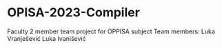 # OPISA-2023-Compiler
Faculty 2 member team project for OPPISA subject
Team members:
Luka Vranješević
Luka Ivanišević
